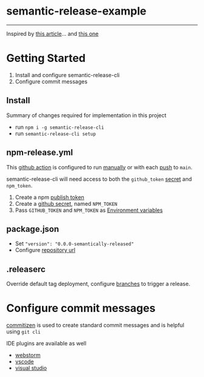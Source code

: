 # semantic-release-example
___
Inspired by [this article](https://schalkneethling.medium.com/automate-package-releases-with-semantic-release-and-commitizen-d7d4c337f04f)... and [this one](https://blog.logrocket.com/never-guess-about-project-history-again-31f65091f668/)

# Getting Started
1. Install and configure semantic-release-cli
1. Configure commit messages

## Install
Summary of changes required for implementation in this project

- run `npm i -g semantic-release-cli`
- run `semantic-release-cli setup`

## npm-release.yml
This [github action](https://github.com/semantic-release/github/blob/4b902456b1c7958a59dca01bd3658dfde074f426/.github/workflows/release.yml) is  configured to run [manually](https://github.com/FreakinWard/semantic-release-example/blob/19f1bab239f3fc4d602f247747fe3ecc42dd9493/.github/workflows/npm-release.yml#L3) or with each [push](https://github.com/FreakinWard/semantic-release-example/blob/19f1bab239f3fc4d602f247747fe3ecc42dd9493/.github/workflows/npm-release.yml#L5) to `main`.

semantic-release-cli will need access to both the `github_token` [secret](https://docs.github.com/en/actions/reference/authentication-in-a-workflow) and `npm_token`.

1. Create a npm [publish token](https://docs.npmjs.com/creating-and-viewing-access-tokens)
1. Create a [github secret](https://docs.github.com/en/actions/reference/encrypted-secrets), named `NPM_TOKEN`
1. Pass  `GITHUB_TOKEN` and `NPM_TOKEN` as [Environment variables](https://github.com/semantic-release/github/blob/master/README.md#environment-variables)

## package.json
- Set `"version": "0.0.0-semantically-released"`
- Configure [repository url](https://github.com/semantic-release/semantic-release/blob/master/docs/usage/configuration.md#repositoryurl)

## .releaserc
Override default tag deployment, configure [branches](https://github.com/semantic-release/semantic-release/blob/master/docs/usage/configuration.md#branches) to trigger a release.

# Configure commit messages
[commitizen](https://github.com/commitizen/cz-cli) is used to create standard commit messages and is helpful using `git cli`

IDE plugins are available as well
- [webstorm](https://plugins.jetbrains.com/plugin/9861-git-commit-template)
- [vscode](https://marketplace.visualstudio.com/items?itemName=KnisterPeter.vscode-commitizen)
- [visual studio](https://marketplace.visualstudio.com/items?itemName=mrluje.vs-commitizen)
